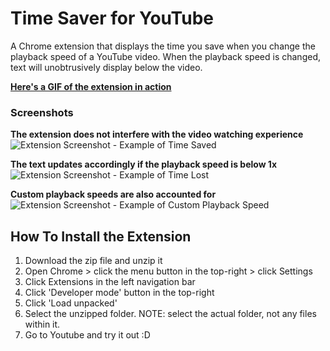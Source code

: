 # Time Saver for YouTube

A Chrome extension that displays the time you save when you change the playback speed of a YouTube video. When the playback speed is changed, text will unobtrusively display below the video.

**[Here's a GIF of the extension in action](https://giant.gfycat.com/ComposedRigidBanteng.mp4)**

### Screenshots
**The extension does not interfere with the video watching experience**
![Extension Screenshot - Example of Time Saved](https://i.imgur.com/AYFW74m.png "Extension Screenshot - Example of Time Lost")

**The text updates accordingly if the playback speed is below 1x**
![Extension Screenshot - Example of Time Lost](https://i.imgur.com/4QYHaYb.png "Extension Screenshot - Example of Time Lost")

**Custom playback speeds are also accounted for**
![Extension Screenshot - Example of Custom Playback Speed](https://i.imgur.com/VQKNah2.png "Extension Screenshot - Example of Custom Playback Speed")

## How To Install the Extension
1. Download the zip file and unzip it
2. Open Chrome > click the menu button in the top-right > click Settings
3. Click Extensions in the left navigation bar
4. Click 'Developer mode' button in the top-right
5. Click 'Load unpacked'
6. Select the unzipped folder. NOTE: select the actual folder, not any files within it.
7. Go to Youtube and try it out :D
